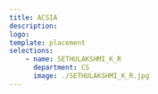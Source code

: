 ```yaml
---
title: ACSIA
description: 
logo: 
template: placement
selections:
    - name: SETHULAKSHMI_K_R
      department: CS
      image: ./SETHULAKSHMI_K_R.jpg
---
```

